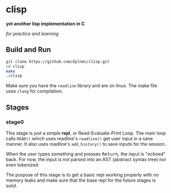 # clisp

**yet another lisp implementation in C**

*for practice and learning*

## Build and Run

```sh
git clone https://github.com/dylnmc/clisp.git
cd clisp
make
./clisp
```

Make sure you have the `readline` library and are on linux. The make file uses
`clang` for compilation.

## Stages

### stage0

This stage is just a simple **repl**, or Read-Evaluate-Print Loop. The main loop calls
`READ()` which uses readline's `readline()` get user input in a sane manner. It
also uses readline's `add_history()` to save inputs for the session.

When the user types something and presses <kbd>Return</kbd>, the input is "*echo*ed" back.
For now, the input is not parsed into an AST (abstract syntax tree) nor even
tokenized.

The purpose of this stage is to get a basic repl working properly with no memory
leaks and make sure that the base repl for the future stages is solid.
